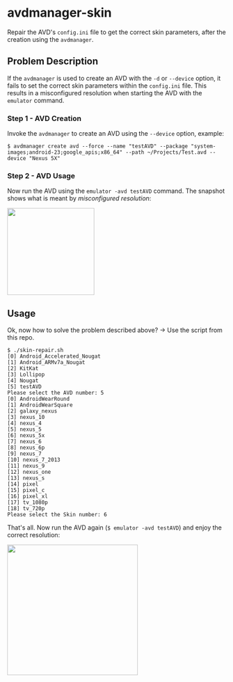 # avdmanager-skin

Repair the AVD's `config.ini` file to get the correct skin parameters, after the creation using the `avdmanager`.

## Problem Description

If the `avdmanager` is used to create an AVD with the `-d` or `--device` option, it fails to set the correct skin parameters within the `config.ini` file. This results in a misconfigured resolution when starting the AVD with the `emulator` command.

### Step 1 - AVD Creation

Invoke the `avdmanager` to create an AVD using the `--device` option, example:

```
$ avdmanager create avd --force --name "testAVD" --package "system-images;android-23;google_apis;x86_64" --path ~/Projects/Test.avd --device "Nexus 5X"
```

### Step 2 - AVD Usage

Now run the AVD using the `emulator -avd testAVD` command. The snapshot shows what is meant by *misconfigured resolution*:  

<img src="https://user-images.githubusercontent.com/16719316/32376261-919511d8-c0a4-11e7-90e3-e04f47ab9988.png" width="200" />

## Usage

Ok, now how to solve the problem described above? -> Use the script from this repo. 

```
$ ./skin-repair.sh
[0] Android_Accelerated_Nougat
[1] Android_ARMv7a_Nougat
[2] KitKat
[3] Lollipop
[4] Nougat
[5] testAVD
Please select the AVD number: 5
[0] AndroidWearRound
[1] AndroidWearSquare
[2] galaxy_nexus
[3] nexus_10
[4] nexus_4
[5] nexus_5
[6] nexus_5x
[7] nexus_6
[8] nexus_6p
[9] nexus_7
[10] nexus_7_2013
[11] nexus_9
[12] nexus_one
[13] nexus_s
[14] pixel
[15] pixel_c
[16] pixel_xl
[17] tv_1080p
[18] tv_720p
Please select the Skin number: 6
```

That's all. Now run the AVD again (`$ emulator -avd testAVD`) and enjoy the correct resolution:

<img src="https://user-images.githubusercontent.com/16719316/32377437-fd293052-c0a7-11e7-93ce-6f653f6320be.png" width="300" />
